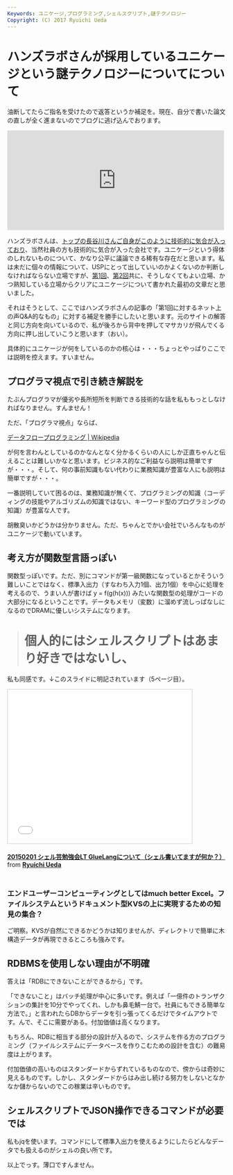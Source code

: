 ```yaml
---
Keywords: ユニケージ,プログラミング,シェルスクリプト,謎テクノロジー
Copyright: (C) 2017 Ryuichi Ueda
---
```


# ハンズラボさんが採用しているユニケージという謎テクノロジーについてについて
油断してたらご指名を受けたので返答というか補足を。現在、自分で書いた論文の直しが全く進まないのでブログに逃げ込んでおります。

<iframe marginwidth="0" marginheight="0" src="http://b.hatena.ne.jp/entry.parts?url=https%3A%2F%2Fwww.hands-lab.com%2Ftech%2Fentry%2F149.html" scrolling="no" frameborder="0" height="230" width="500"><div class="hatena-bookmark-detail-info"><a href="https://www.hands-lab.com/tech/entry/149.html">ハンズラボが採用しているユニケージという謎テクノロジーについて 第2回 | HANDSLAB エンジニアブログ</a><a href="http://b.hatena.ne.jp/entry/s/www.hands-lab.com/tech/entry/149.html">はてなブックマーク - ハンズラボが採用しているユニケージという謎テクノロジーについて 第2回 | HANDSLAB エンジニアブログ</a></div></iframe>


ハンズラボさんは、<a href="http://sakuramaru55.blogspot.jp/2011/07/blog-post_15.html" target="_blank">トップの長谷川さんご自身がこのように技術的に気合が入っており</a>、当然社員の方も技術的に気合が入った会社です。ユニケージという得体のしれないものについて、かなり公平に議論できる稀有な存在だと思います。私は未だに個々の情報について、USPにとって出していいのかよくないのか判断しなければならない立場ですが、<a href="https://www.hands-lab.com/tech/entry/62.html">第1回</a>、<a href="https://www.hands-lab.com/tech/entry/149.html">第2回</a>共に、そうしなくてもよい立場、かつ熟知している立場からクリアにユニケージについて書かれた最初の文章だと思いました。


それはそうとして、ここではハンズラボさんの記事の「第1回に対するネット上の声Q&amp;A的なもの」に対する補足を勝手にしたいと思います。元のサイトの解答と同じ方向を向いているので、私が後ろから背中を押してマサカリが飛んでくる方向に押し出していこうと思います（おい）。


具体的にユニケージが何をしているのかの核心は・・・ちょっとやっぱりここでは説明を控えます。すいません。

## プログラマ視点で引き続き解説を

たぶんプログラマが優劣や長所短所を判断できる技術的な話を私ももっとしなければなりません。すんません！


ただ、「プログラマ視点」ならば、

<a href="http://ja.wikipedia.org/wiki/%E3%83%87%E3%83%BC%E3%82%BF%E3%83%95%E3%83%AD%E3%83%BC%E3%83%97%E3%83%AD%E3%82%B0%E3%83%A9%E3%83%9F%E3%83%B3%E3%82%B0">データフロープログラミング | Wikipedia</a>

が何を言わんとしているのかなんとなく分かるくらいの人にしか正直ちゃんと伝えることは難しいかなと思います。ビジネス的なご利益なら説明は簡単ですが・・・。そして、何の事前知識もない代わりに業務知識が豊富な人にも説明は簡単ですが・・・。


一番説明していて困るのは、業務知識が無くて、プログラミングの知識（コーディングの技能やアルゴリズムの知識ではない、キーワード型のプログラミングの知識）が豊富な人です。


胡散臭いかどうかは分かりません。ただ、ちゃんとでかい会社でいろんなものがユニケージで動いています。


## 考え方が関数型言語っぽい

関数型っぽいです。ただ、別にコマンドが第一級関数になっているとかそういう難しいことではなく、標準入出力（すなわち入力1個、出力1個）を中心に処理を考えるので、うまい人が書けば y = f(g(h(x))) みたいな関数型の処理がコードの大部分になるということです。データもメモリ（変数）に溜めず流しっぱなしになるのでDRAMに優しいシステムになります。

> # 個人的にはシェルスクリプトはあまり好きではないし、

私も同感です。↓このスライドに明記されています（5ページ目）。

<iframe src="//www.slideshare.net/slideshow/embed_code/44124260" width="425" height="355" frameborder="0" marginwidth="0" marginheight="0" scrolling="no" style="border:1px solid #CCC; border-width:1px; margin-bottom:5px; max-width: 100%;" allowfullscreen=""> </iframe></p><div style="margin-bottom:5px"> <strong> <a href="//www.slideshare.net/ryuichiueda/20150201-gluelang-lt" title="20150201 シェル芸勉強会LT GlueLangについて（シェル書いてますが何か？）" target="_blank">20150201 シェル芸勉強会LT GlueLangについて（シェル書いてますが何か？）</a> </strong> from <strong><a href="//www.slideshare.net/ryuichiueda" target="_blank">Ryuichi Ueda</a></strong> </div><div style="margin-bottom:5px"><br></div>


### エンドユーザーコンピューティングとしてはmuch better Excel。ファイルシステムというドキュメント型KVSの上に実現するための知見の集合？

ご明察。KVSが自然にできるかどうかは知りませんが、ディレクトリで簡単に木構造データが再現できるところも強みです。

## RDBMSを使用しない理由が不明確


答えは「RDBにできないことができるから」です。

「できないこと」はバッチ処理が中心に多いです。例えば「一億件のトランザクションの集計を10分でやってくれ、しかも鼻毛鯖一台で。社員にもできる簡単な方法で。」と言われたらDBからデータを引っ張ってくるだけでタイムアウトです。んで、そこに需要がある。付加価値は高くなります。


もちろん、RDBに相当する部分の設計が入るので、システムを作る方のプログラミング（ファイルシステムにデータベースを作りこむための設計を含む）の難易度は上がります。


付加価値の高いものはスタンダードからずれているものなので、傍からは奇妙に見えるものです。しかし、スタンダードからはみ出し続ける努力をしないとなかなか儲からないのでこの稼業は辛いものです。

## シェルスクリプトでJSON操作できるコマンドが必要では

私もjqを使います。コマンドにして標準入出力を使えるようにしたらどんなデータでも扱えるのがシェルの良い所です。



以上でっす。薄口ですんません。
